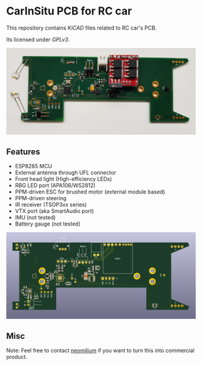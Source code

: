# CarInSitu PCB for RC car

This repository contains _KiCAD_ files related to RC car's PCB.

Its licensed under _GPLv3_.

![First Prototype](doc/pcb-with-components.jpg)

## Features

 - ESP8285 MCU
 - External antenna through UFL connector
 - Front head light (High-efficiency LEDs)
 - RBG LED port (APA106/WS2812)
 - PPM-driven ESC for brushed motor (external module based)
 - PPM-driven steering
 - IR receiver (TSOP3xx series)
 - VTX port (aka SmartAudio port)
 - IMU (not tested)
 - Battery gauge (not tested)

![Preview of rev 2](doc/pcb-3D-outline.png)

## Misc

Note: Feel free to contact [neomilium](https://github.com/neomilium) if you want to turn this into commercial product.
